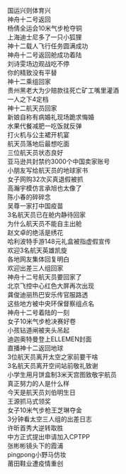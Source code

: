 国运兴则体育兴  
神舟十二号返回  
杨倩全运会10米气步枪夺铜  
上海迪士尼多了一只小狐狸  
神十二载人飞行任务圆满成功  
神舟十二号返回舱成功着陆  
刘诗雯场边观战吃不停  
你的精致没有平替  
神十二乘组回家  
贵州黑老大为少赔款往死亡矿工嘴里灌酒  
一人之下4定档  
神十二航天员回家  
新娘自称有病婚礼现场跪求悔婚  
水果代餐减肥一吃饭就反弹  
打火机与公主裙开机宴  
航天员落地后最想吃面  
三位航天员状态良好  
亚马逊共封禁约3000个中国卖家账号  
小朋友写给航天员的地球家书  
女子网购32次买真退假被抓  
高瀚宇模仿言承旭也太像了  
陈小春的碎碎念  
吴尊一家打中国疫苗  
3名航天员已在舱内静待回家  
为什么航天员不能自主出舱  
赵文卓的绝活是绣花  
哈利波特手游148元礼盒被指虚假宣传  
欢迎3名航天英雄凯旋  
各地网友集体回复明白  
欢迎出差三人组回家  
神舟十二号航天员要回家了  
北京飞控中心红色大屏再次出现  
龚俊迪丽热巴安乐传官服路透  
这些地方被中央环保督察组点名  
神舟十二号着陆的一刻  
女子10米气步枪决赛好卷  
小孩钻道闸被夹头吊起  
迪迦奥特曼登上ELLEMEN封面  
直播神十二返回地球  
3位航天员离开太空之家前要干啥  
3名航天员离开空间站前敬礼致谢  
小学生用月饼盒制3米天宫图致敬宇航员  
真正努力的人是什么样  
今天是航天员刘伯明生日  
王源抓马式领奖  
女子10米气步枪王芝琳夺金  
3分钟看太空三人组的出差日志  
许昕首秀大逆转取胜  
中方正式提出申请加入CPTPP  
张彬彬镜头下的霞浦  
pingpong小野马仿妆  
莆田鞋业遭疫情重创  
